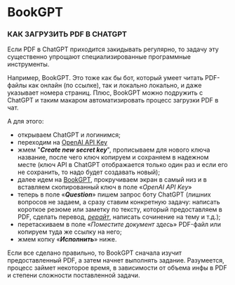 # BookGPT

### КАК ЗАГРУЗИТЬ PDF В CHATGPT

Если PDF в ChatGPT приходится закидывать регулярно, то задачу эту существенно упрощают специализированные программные инструменты.

Например, BookGPT. Это тоже как бы бот, который умеет читать PDF-файлы как онлайн (по ссылке), так и локально локально, и даже указывает номера страниц. Плюс, BookGPT можно подружить с ChatGPT и таким макаром автоматизировать процесс загрузки PDF в чат.

А для этого:
- открываем ChatGPT и логинимся;
- переходим на [OpenAI API Key](platform.openai.com/account/api-keys)
- жмем "_**Create new secret key**_", прописываем для нового ключа название, после чего ключ копируем и сохраняем в надежном месте (ключ API в ChatGPT отображается только один раз и если его не сохранить, то надо будет создавать новый);
- далее идем на [BookGPT](https://huggingface.co/spaces/pritish/BookGPT), прокручиваем экран в самый низ и в вставляем скопированный ключ в поле «_OpenAI API Key_»
- теперь в поле «**_Question_**» пишем запрос боту ChatGPT (лишних вопросов не задаем, а сразу ставим конкретную задачу: написать короткое резюме или заметку по тексту, который предоставляем в PDF, сделать перевод, _[рерайт](https://www.gadgetstyle.com.ua/84336-ai-text-generators-top5/)_, написать сочинение на тему и т.д.);
- перетаскиваем в поле «_Поместите документ здесь_» PDF-файл или копируем туда же ссылку на него;
- жмем копку «_**Исполнить**_» ниже.

Если все сделано правильно, то BookGPT сначала изучит предоставленный PDF, а затем начнет выполнять задание. Разумеется, процесс займет некоторое время, в зависимости от объема инфы в PDF и степени сложности поставленной задачи.